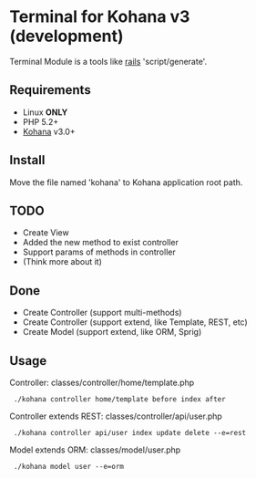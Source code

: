 # Terminal for Kohana v3 (development)

Terminal Module is a tools like [rails](http://rubyonrails.org/) 'script/generate'.

## Requirements

* Linux **ONLY**
* PHP 5.2+
* [Kohana](http://github.com/kohana/kohana) v3.0+


## Install

Move the file named 'kohana' to Kohana application root path.

## TODO

* Create View 
* Added the new method to exist controller
* Support params of methods in controller
* (Think more about it)

## Done

* Create Controller (support multi-methods)
* Create Controller (support extend, like Template, REST, etc)
* Create Model (support extend, like ORM, Sprig)

## Usage

Controller: classes/controller/home/template.php

     ./kohana controller home/template before index after

Controller extends REST: classes/controller/api/user.php

     ./kohana controller api/user index update delete --e=rest

Model extends ORM: classes/model/user.php

     ./kohana model user --e=orm